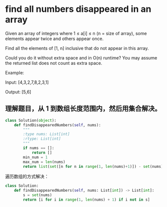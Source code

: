 # find all numbers disappeared in an array

Given an array of integers where 1 ≤ a[i] ≤ n (n = size of array), some elements appear twice and others appear once.

Find all the elements of [1, n] inclusive that do not appear in this array.

Could you do it without extra space and in O(n) runtime? You may assume the returned list does not count as extra space.

Example:

Input:
[4,3,2,7,8,2,3,1]

Output:
[5,6]

## 理解题目，从 1 到数组长度范围内，然后用集合解决。

```python
class Solution(object):
    def findDisappearedNumbers(self, nums):
        """
        :type nums: List[int]
        :rtype: List[int]
        """
        if nums == []:
            return []
        min_num = 1
        max_num = len(nums)
        return list(set([n for n in range(1, len(nums)+1)]) - set(nums))
```

遍历数组的方式解决：

```python
class Solution:
    def findDisappearedNumbers(self, nums: List[int]) -> List[int]:
        s = set(nums)
        return [i for i in range(1, len(nums) + 1) if i not in s]
```
